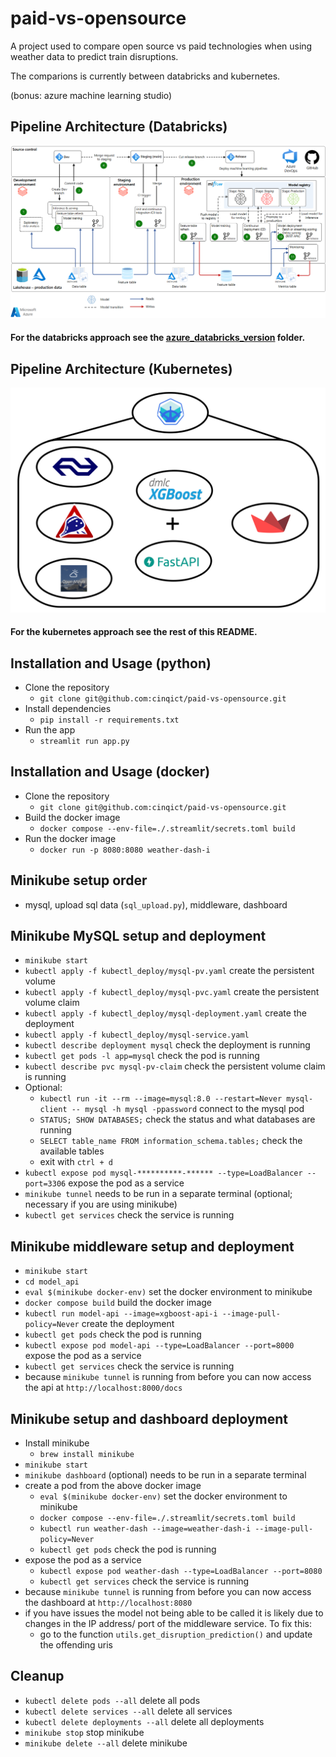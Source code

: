 # paid-vs-opensource
A project used to compare open source vs paid technologies when using weather data to predict train disruptions.

The comparions is currently between databricks and kubernetes.

(bonus: azure machine learning studio)

## Pipeline Architecture (Databricks)
![Pipeline Architecture Databricks](./docs/orchestrate-mlops-azure-databricks-01.png)
#### For the databricks approach see the [azure_databricks_version](./azure_databricks_version) folder.

## Pipeline Architecture (Kubernetes)
![Pipeline Architecture Kubernetes](./docs/kube-microservice-data-dash-pipeline.png)
#### For the kubernetes approach see the rest of this README.

## Installation and Usage (python)
- Clone the repository
    - `git clone git@github.com:cinqict/paid-vs-opensource.git`
- Install dependencies
    - `pip install -r requirements.txt`
- Run the app
    - `streamlit run app.py`

## Installation and Usage (docker)
- Clone the repository
    - `git clone git@github.com:cinqict/paid-vs-opensource.git`
- Build the docker image
    - `docker compose --env-file=./.streamlit/secrets.toml build`
- Run the docker image
    - `docker run -p 8080:8080 weather-dash-i`

## Minikube setup order
- mysql, upload sql data (`sql_upload.py`), middleware, dashboard

## Minikube MySQL setup and deployment
- `minikube start`
- `kubectl apply -f kubectl_deploy/mysql-pv.yaml` create the persistent volume
- `kubectl apply -f kubectl_deploy/mysql-pvc.yaml` create the persistent volume claim
- `kubectl apply -f kubectl_deploy/mysql-deployment.yaml` create the deployment
- `kubectl apply -f kubectl_deploy/mysql-service.yaml`
- `kubectl describe deployment mysql` check the deployment is running
- `kubectl get pods -l app=mysql` check the pod is running
- `kubectl describe pvc mysql-pv-claim` check the persistent volume claim is running
- Optional:
    - `kubectl run -it --rm --image=mysql:8.0 --restart=Never mysql-client -- mysql -h mysql -ppassword` connect to the mysql pod
    - `STATUS; SHOW DATABASES;` check the status and what databases are running
    - `SELECT table_name FROM information_schema.tables;` check the available tables
    - exit with `ctrl + d`
- `kubectl expose pod mysql-**********-****** --type=LoadBalancer --port=3306` expose the pod as a service
- `minikube tunnel` needs to be run in a separate terminal (optional; necessary if you are using minikube)
- `kubectl get services` check the service is running

## Minikube middleware setup and deployment
- `minikube start`
- `cd model_api`
- `eval $(minikube docker-env)` set the docker environment to minikube
- `docker compose build` build the docker image
- `kubectl run model-api --image=xgboost-api-i --image-pull-policy=Never` create the deployment
- `kubectl get pods` check the pod is running
- `kubectl expose pod model-api --type=LoadBalancer --port=8000` expose the pod as a service
- `kubectl get services` check the service is running
- because `minikube tunnel` is running from before you can now access the api at `http://localhost:8000/docs`

## Minikube setup and dashboard deployment
- Install minikube
    - `brew install minikube`
- `minikube start`
- `minikube dashboard` (optional) needs to be run in a separate terminal
- create a pod from the above docker image
  - `eval $(minikube docker-env)` set the docker environment to minikube
  - `docker compose --env-file=./.streamlit/secrets.toml build`
  - `kubectl run weather-dash --image=weather-dash-i --image-pull-policy=Never`
  - `kubectl get pods` check the pod is running
- expose the pod as a service
  - `kubectl expose pod weather-dash --type=LoadBalancer --port=8080`
  - `kubectl get services` check the service is running
- because `minikube tunnel` is running from before you can now access the dashboard at `http://localhost:8080`
- if you have issues the model not being able to be called it is likely due to changes in the IP address/ port of the middleware service. To fix this:
    - go to the function `utils.get_disruption_prediction()` and update the offending uris

## Cleanup
- `kubectl delete pods --all` delete all pods
- `kubectl delete services --all` delete all services
- `kubectl delete deployments --all` delete all deployments
- `minikube stop` stop minikube
- `minikube delete --all` delete minikube